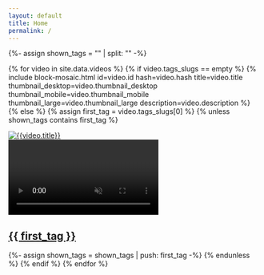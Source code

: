 ```yaml
---
layout: default
title: Home
permalink: /
---
```


<div class="grid">
  {%- assign shown_tags = "" | split: "" -%}

  {% for video in site.data.videos %}
    {% if video.tags_slugs == empty %}
      {% include block-mosaic.html
          id=video.id
          hash=video.hash
          title=video.title
          thumbnail_desktop=video.thumbnail_desktop
          thumbnail_mobile=video.thumbnail_mobile
          thumbnail_large=video.thumbnail_large
          description=video.description %}
    {% else %}
      {% assign first_tag = video.tags_slugs[0] %}
      {% unless shown_tags contains first_tag %}
        <div class="grid-item-mosaic link" data-id="{{video.id}}">
          <a href="{{ '/' | append: first_tag | slugify: 'pretty' | relative_url }}">
            <img
              src="{{video.thumbnail_desktop}}"
              srcset="
                  {{video.thumbnail_mobile}} 640w,
                  {{video.thumbnail_desktop}} 960w,
                  {{video.thumbnail_large}} 1280w"
              sizes="(max-width: 600px) 640px, (max-width: 1024px) 960px, 1280px"
              alt="{{video.title}}"
              loading="lazy" />
            <div class="overlay">
              <video muted loop preload="none" playsinline></video>
              <h2>{{ first_tag }}</h2>
            </div>
          </a>
        </div>
        {%- assign shown_tags = shown_tags | push: first_tag -%}
      {% endunless %}
    {% endif %}
  {% endfor %}
</div>